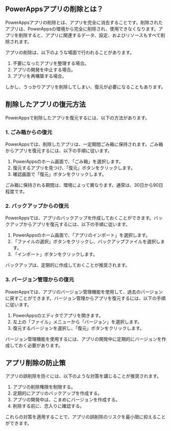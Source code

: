 ## PowerAppsアプリの削除とは？

PowerAppsアプリの削除とは、アプリを完全に消去することです。削除されたアプリは、PowerAppsの環境から完全に削除され、使用できなくなります。アプリを削除すると、アプリに関連するデータ、設定、およびリソースもすべて削除されます。

アプリの削除は、以下のような場面で行われることがあります。

1. 不要になったアプリを整理する場合。
2. アプリの開発を中止する場合。
3. アプリを再構築する場合。

しかし、うっかりアプリを削除してしまい、復元が必要になることもあります。

## 削除したアプリの復元方法

PowerAppsで削除したアプリを復元するには、以下の方法があります。

### 1. ごみ箱からの復元

PowerAppsでは、削除したアプリは、一定期間ごみ箱に保持されます。ごみ箱からアプリを復元するには、以下の手順に従います。

1. PowerAppsのホーム画面で、「ごみ箱」を選択します。
2. 復元するアプリを見つけ、「復元」ボタンをクリックします。
3. 確認画面で「復元」ボタンをクリックします。

ごみ箱に保持される期間は、環境によって異なります。通常は、30日から90日程度です。

### 2. バックアップからの復元

PowerAppsでは、アプリのバックアップを作成しておくことができます。バックアップからアプリを復元するには、以下の手順に従います。

1. PowerAppsのホーム画面で、「アプリのインポート」を選択します。
2. 「ファイルの選択」ボタンをクリックし、バックアップファイルを選択します。
3. 「インポート」ボタンをクリックします。

バックアップは、定期的に作成しておくことが推奨されます。

### 3. バージョン管理からの復元

PowerAppsでは、アプリのバージョン管理機能を使用して、過去のバージョンに戻すことができます。バージョン管理からアプリを復元するには、以下の手順に従います。

1. PowerAppsのエディタでアプリを開きます。
2. 左上の「ファイル」メニューから「バージョン」を選択します。
3. 復元するバージョンを選択し、「復元」ボタンをクリックします。

バージョン管理機能を使用するには、アプリの開発中に定期的にバージョンを作成しておく必要があります。

## アプリ削除の防止策

アプリの誤削除を防ぐには、以下のような対策を講じることが推奨されます。

1. アプリの削除権限を制限する。
2. 定期的にアプリのバックアップを作成する。
3. アプリの開発中は、こまめにバージョンを作成する。
4. 削除する前に、念入りに確認する。

これらの対策を適用することで、アプリの誤削除のリスクを最小限に抑えることができます。
